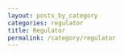```yaml
---
layout: posts_by_category
categories: regulator
title: Regulator
permalink: /category/regulator
---
```

